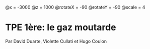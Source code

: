 @x = -3000
@z = 1000
@rotateX = -90
@rotateY = -90
@scale = 4
# TPE 1ère: le gaz moutarde
Par David Duarte, Violette Cullati et Hugo Coulon
